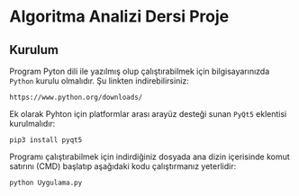 # Algoritma Analizi Dersi Proje
## Kurulum
Program Pyton dili ile yazılmış olup çalıştırabilmek için bilgisayarınızda `Python` kurulu olmalıdır. Şu linkten indirebilirsiniz:
```
https://www.python.org/downloads/
```
Ek olarak Pyhton için platformlar arası arayüz desteği sunan `PyQt5` eklentisi kurulmalıdır:
```
pip3 install pyqt5
```
Programı çalıştırabilmek için indirdiğiniz dosyada ana dizin içerisinde komut satırını (CMD) başlatıp aşağıdaki kodu çalıştırmanız yeterlidir:
```
python Uygulama.py
```
